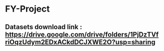 # FY-Project

## Datasets download link : https://drive.google.com/drive/folders/1PjDzTVfriOqzUdym2EDxACkdDCJXWE2O?usp=sharing

